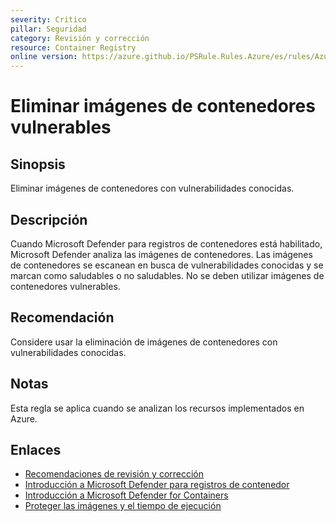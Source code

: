 ```yaml
---
severity: Critico
pillar: Seguridad
category: Revisión y corrección
resource: Container Registry
online version: https://azure.github.io/PSRule.Rules.Azure/es/rules/Azure.ACR.ImageHealth/
---
```


# Eliminar imágenes de contenedores vulnerables

## Sinopsis

Eliminar imágenes de contenedores con vulnerabilidades conocidas.

## Descripción

Cuando Microsoft Defender para registros de contenedores está habilitado, Microsoft Defender analiza las imágenes de contenedores.
Las imágenes de contenedores se escanean en busca de vulnerabilidades conocidas y se marcan como saludables o no saludables.
No se deben utilizar imágenes de contenedores vulnerables.

## Recomendación

Considere usar la eliminación de imágenes de contenedores con vulnerabilidades conocidas.

## Notas

Esta regla se aplica cuando se analizan los recursos implementados en Azure.

## Enlaces

- [Recomendaciones de revisión y corrección](https://learn.microsoft.com/azure/architecture/framework/security/monitor-remediate#review-and-remediate-recommendations)
- [Introducción a Microsoft Defender para registros de contenedor](https://learn.microsoft.com/azure/security-center/defender-for-container-registries-introduction)
- [Introducción a Microsoft Defender for Containers](https://learn.microsoft.com/azure/defender-for-cloud/defender-for-containers-introduction)
- [Proteger las imágenes y el tiempo de ejecución](https://learn.microsoft.com/azure/aks/operator-best-practices-container-image-management#secure-the-images-and-run-time)

